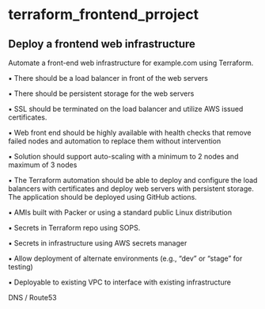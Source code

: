 # terraform_frontend_prroject

## Deploy a frontend web infrastructure 


Automate a front-end web infrastructure for example.com using Terraform.

▪ There should be a load balancer in front of the web servers

▪ There should be persistent storage for the web servers

▪ SSL should be terminated on the load balancer and utilize AWS issued certificates.

▪ Web front end should be highly available with health checks that remove failed nodes and automation to replace them without intervention

▪ Solution should support auto-scaling with a minimum to 2 nodes and maximum of 3 nodes


▪ The Terraform automation should be able to deploy and configure the load balancers with certificates and deploy web servers with persistent storage. 
The application should be deployed using GitHub actions.


▪ AMIs built with Packer or using a standard public Linux distribution

▪ Secrets in Terraform repo using SOPS.

▪ Secrets in infrastructure using AWS secrets manager

▪ Allow deployment of alternate environments (e.g., “dev” or “stage” for testing)


▪ Deployable to existing VPC to interface with existing infrastructure

DNS / Route53

